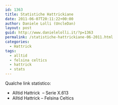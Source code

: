 ```yaml
---
id: 1363
title: Statistiche Hattrickiane
date: 2011-06-07T20:11:22+00:00
author: Daniele Lolli (UncleDan)
layout: post
guid: http://www.danielelolli.it/?p=1363
permalink: /statistiche-hattrickiane-06-2011.html
categories:
  - Hattrick
tags:
  - alltid
  - felsina celtics
  - hattrick
  - stats
---
```

Qualche link statistico:

  * Alltid Hattrick  &#8211; Serie X.613
  * Alltid Hattrick &#8211; Felsina Celtics